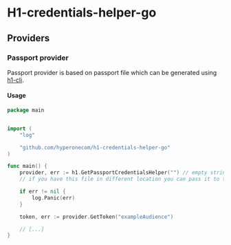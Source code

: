 # H1-credentials-helper-go

## Providers

### Passport provider

Passport provider is based on passport file which can be generated using [h1-cli](https://github.com/hyperonecom/h1-cli).

#### Usage

```go
package main


import (
    "log"

    "github.com/hyperonecom/h1-credentials-helper-go"
)

func main() {
    provider, err := h1.GetPassportCredentialsHelper("") // empty string means that the library should look for passport file in ~/.h1/passport.json
    // if you have this file in different location you can pass it to this function

    if err != nil {
        log.Panic(err)
    }

    token, err := provider.GetToken("exampleAudience")

    // [...]
}
```
